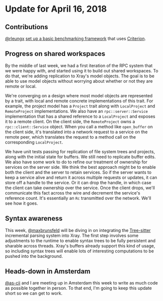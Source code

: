 # Update for April 16, 2018

## Contributions

[@rleungx](https://github.com/rleungx) [set up a basic benchmarking framework](https://github.com/atom/xray/pull/62) that uses [Criterion](https://github.com/japaric/criterion.rs).

## Progress on shared workspaces

By the middle of last week, we had a first iteration of the RPC system that we were happy with, and started using it to build out shared workspaces. To do that, we're adding replication to Xray's model objects. The goal is to be able to use model objects without worrying about whether or not they are remote or local.

We're converging on a design where most model objects are represented by a trait, with local and remote concrete implementations of this trait. For example, the project model has a `Project` trait along with `LocalProject` and `RemoteProject` implementations. We also have an `rpc::server::Service` implementation that has a shared reference to a `LocalProject` and exposes it to a remote client. On the client side, the `RemoteProject` owns a `rpc::client::Service` object. When you call a method like `open_buffer` on the client side, it's translated into a network request to a service on the remote peer, which translates the request to a method call on the corresponding `LocalProject`.

We have unit tests passing for replication of file system trees and projects, along with the initial state for buffers. We still need to replicate buffer edits. We also have some work to do to refine our treatment of ownership for services on the server side. We think the best approach might be to enable both the client and the server to retain services. So if the server wants to keep a service alive and return it across multiple requests or updates, it can store off a handle to the service. Or it can drop the handle, in which case the client can take ownership over the service. Once the client drops, we'll communicate this fact across the wire and decrement the service's reference count. It's essentially an `Rc` transmitted over the network. We'll see how it goes.

## Syntax awareness

This week, [@maxbrunsfeld](https://github.com/maxbrunsfeld) will be diving in on integrating the [Tree-sitter](https://github.com/tree-sitter/tree-sitter) incremental parsing system into Xray. The first step involves some adjustments to the runtime to enable syntax trees to be fully persistent and sharable across threads. Xray's buffers already support this kind of usage, so including syntax trees will enable lots of interesting computations to be pushed into the background.

## Heads-down in Amsterdam

[@as-cii](https://github.com/as-cii) and I are meeting up in Amsterdam this week to write as much code as possible together in person. To that end, I'm going to keep this update short so we can get to work.
